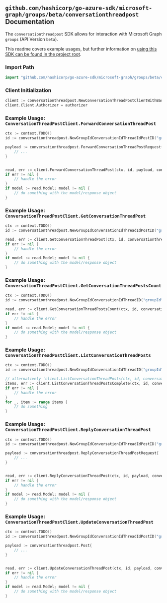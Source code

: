 
## `github.com/hashicorp/go-azure-sdk/microsoft-graph/groups/beta/conversationthreadpost` Documentation

The `conversationthreadpost` SDK allows for interaction with Microsoft Graph `groups` (API Version `beta`).

This readme covers example usages, but further information on [using this SDK can be found in the project root](https://github.com/hashicorp/go-azure-sdk/tree/main/docs).

### Import Path

```go
import "github.com/hashicorp/go-azure-sdk/microsoft-graph/groups/beta/conversationthreadpost"
```


### Client Initialization

```go
client := conversationthreadpost.NewConversationThreadPostClientWithBaseURI("https://graph.microsoft.com")
client.Client.Authorizer = authorizer
```


### Example Usage: `ConversationThreadPostClient.ForwardConversationThreadPost`

```go
ctx := context.TODO()
id := conversationthreadpost.NewGroupIdConversationIdThreadIdPostID("groupId", "conversationId", "conversationThreadId", "postId")

payload := conversationthreadpost.ForwardConversationThreadPostRequest{
	// ...
}


read, err := client.ForwardConversationThreadPost(ctx, id, payload, conversationthreadpost.DefaultForwardConversationThreadPostOperationOptions())
if err != nil {
	// handle the error
}
if model := read.Model; model != nil {
	// do something with the model/response object
}
```


### Example Usage: `ConversationThreadPostClient.GetConversationThreadPost`

```go
ctx := context.TODO()
id := conversationthreadpost.NewGroupIdConversationIdThreadIdPostID("groupId", "conversationId", "conversationThreadId", "postId")

read, err := client.GetConversationThreadPost(ctx, id, conversationthreadpost.DefaultGetConversationThreadPostOperationOptions())
if err != nil {
	// handle the error
}
if model := read.Model; model != nil {
	// do something with the model/response object
}
```


### Example Usage: `ConversationThreadPostClient.GetConversationThreadPostsCount`

```go
ctx := context.TODO()
id := conversationthreadpost.NewGroupIdConversationIdThreadID("groupId", "conversationId", "conversationThreadId")

read, err := client.GetConversationThreadPostsCount(ctx, id, conversationthreadpost.DefaultGetConversationThreadPostsCountOperationOptions())
if err != nil {
	// handle the error
}
if model := read.Model; model != nil {
	// do something with the model/response object
}
```


### Example Usage: `ConversationThreadPostClient.ListConversationThreadPosts`

```go
ctx := context.TODO()
id := conversationthreadpost.NewGroupIdConversationIdThreadID("groupId", "conversationId", "conversationThreadId")

// alternatively `client.ListConversationThreadPosts(ctx, id, conversationthreadpost.DefaultListConversationThreadPostsOperationOptions())` can be used to do batched pagination
items, err := client.ListConversationThreadPostsComplete(ctx, id, conversationthreadpost.DefaultListConversationThreadPostsOperationOptions())
if err != nil {
	// handle the error
}
for _, item := range items {
	// do something
}
```


### Example Usage: `ConversationThreadPostClient.ReplyConversationThreadPost`

```go
ctx := context.TODO()
id := conversationthreadpost.NewGroupIdConversationIdThreadIdPostID("groupId", "conversationId", "conversationThreadId", "postId")

payload := conversationthreadpost.ReplyConversationThreadPostRequest{
	// ...
}


read, err := client.ReplyConversationThreadPost(ctx, id, payload, conversationthreadpost.DefaultReplyConversationThreadPostOperationOptions())
if err != nil {
	// handle the error
}
if model := read.Model; model != nil {
	// do something with the model/response object
}
```


### Example Usage: `ConversationThreadPostClient.UpdateConversationThreadPost`

```go
ctx := context.TODO()
id := conversationthreadpost.NewGroupIdConversationIdThreadIdPostID("groupId", "conversationId", "conversationThreadId", "postId")

payload := conversationthreadpost.Post{
	// ...
}


read, err := client.UpdateConversationThreadPost(ctx, id, payload, conversationthreadpost.DefaultUpdateConversationThreadPostOperationOptions())
if err != nil {
	// handle the error
}
if model := read.Model; model != nil {
	// do something with the model/response object
}
```
